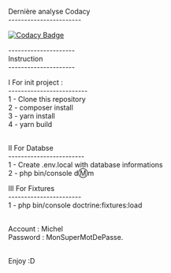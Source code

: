 Dernière analyse Codacy <br/>
----------------------- <br/>

[![Codacy Badge](https://app.codacy.com/project/badge/Grade/e18811bd7b1542f581f0853c726d1e53)](https://www.codacy.com/gh/Djordy59630/SnowTricks/dashboard?utm_source=github.com&amp;utm_medium=referral&amp;utm_content=Djordy59630/SnowTricks&amp;utm_campaign=Badge_Grade) <br/>

--------------------- <br/>
Instruction <br/>
--------------------- <br/>

I For init project : <br/>
  ------------------------- <br/>
  1 - Clone this repository <br/>
  2 - composer install  <br/>
  3 - yarn install  <br/>
  4 - yarn build  <br/><br/>


II For Databse <br/>
  ------------------------ <br/>
   1 - Create .env.local with database informations <br/>
   2 - php bin/console d:m:m <br/>
   
   
III For Fixtures <br/>
  ----------------------- <br/>
  1 - php bin/console doctrine:fixtures:load <br/><br/>
  
  Account : Michel <br/> 
  Password : MonSuperMotDePasse. <br/><br/>
  
  Enjoy :D
